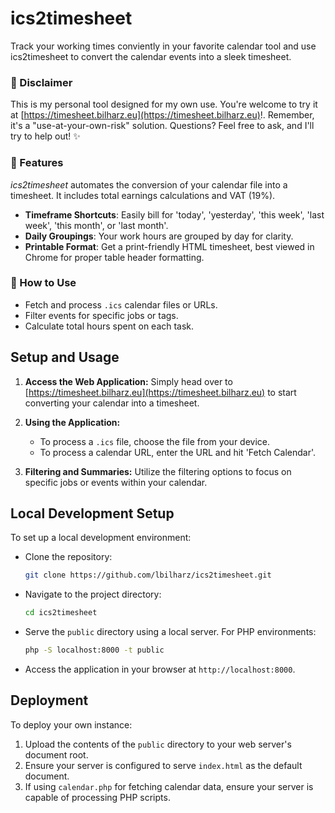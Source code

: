 # ics2timesheet

Track your working times conviently in your favorite calendar tool and use ics2timesheet to convert the calendar events into a sleek timesheet.

### 📣 Disclaimer

This is my personal tool designed for my own use. You're welcome to try it at [https://timesheet.bilharz.eu](https://timesheet.bilharz.eu)!. Remember, it's a "use-at-your-own-risk" solution. Questions? Feel free to ask, and I'll try to help out! ✨

### 🎩 Features

*ics2timesheet* automates the conversion of your calendar file into a timesheet. It includes total earnings calculations and VAT (19%).

- **Timeframe Shortcuts**: Easily bill for 'today', 'yesterday', 'this week', 'last week', 'this month', or 'last month'.
- **Daily Groupings**: Your work hours are grouped by day for clarity.
- **Printable Format**: Get a print-friendly HTML timesheet, best viewed in Chrome for proper table header formatting.

### 🚀 How to Use

- Fetch and process `.ics` calendar files or URLs.
- Filter events for specific jobs or tags.
- Calculate total hours spent on each task.

## Setup and Usage

1. **Access the Web Application:**
   Simply head over to [https://timesheet.bilharz.eu](https://timesheet.bilharz.eu) to start converting your calendar into a timesheet.

2. **Using the Application:**
   - To process a `.ics` file, choose the file from your device.
   - To process a calendar URL, enter the URL and hit 'Fetch Calendar'.

3. **Filtering and Summaries:**
   Utilize the filtering options to focus on specific jobs or events within your calendar.

## Local Development Setup

To set up a local development environment:

- Clone the repository:
    ```bash
    git clone https://github.com/lbilharz/ics2timesheet.git
    ```
- Navigate to the project directory:
    ```bash
    cd ics2timesheet
    ```
- Serve the `public` directory using a local server. For PHP environments:
    ```bash
    php -S localhost:8000 -t public
    ```
- Access the application in your browser at `http://localhost:8000`.

## Deployment

To deploy your own instance:

1. Upload the contents of the `public` directory to your web server's document root.
2. Ensure your server is configured to serve `index.html` as the default document.
3. If using `calendar.php` for fetching calendar data, ensure your server is capable of processing PHP scripts.

